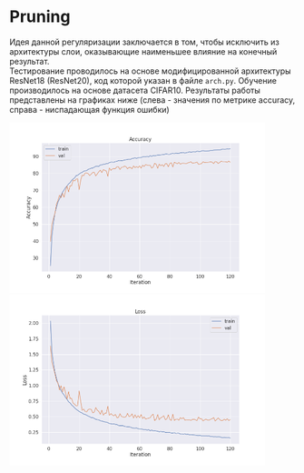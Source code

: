 # Pruning

Идея данной регуляризации заключается в том, чтобы исключить из архитектуры слои, оказывающие наименьшее влияние на конечный результат.    
Тестирование проводилось на основе модифицированной архитектуры ResNet18 (ResNet20), код которой указан в файле `arch.py`. 
Обучение производилось на основе датасета CIFAR10. Результаты работы представлены на графиках ниже (слева - значения по метрике accuracy, справа - ниспадающая функция ошибки)
<p float="left">
  <img src="/accuracy.png" width="450" />
  <img src="/losses.png" width="450" />
</p>

